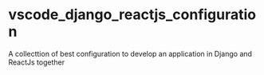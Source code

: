 # vscode_django_reactjs_configuration
A collecttion of best configuration to develop an application in Django and ReactJs together
